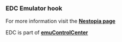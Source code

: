 ### EDC Emulator hook

For more information visit the [**Nestopia page**](https://github.com/PhoenixInteractiveNL/edc-masterhook/wiki/Emulator-nestopia#menu)

EDC is part of [**emuControlCenter**](https://github.com/PhoenixInteractiveNL/emuControlCenter/wiki)
